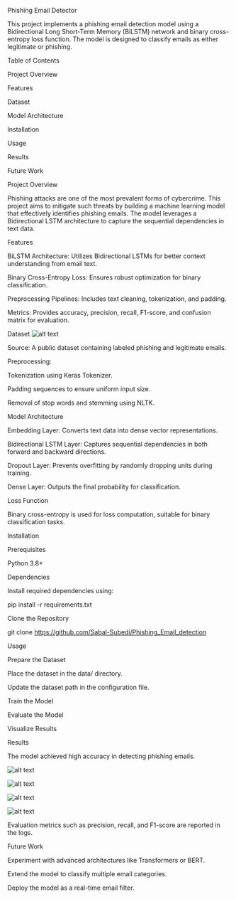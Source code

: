 Phishing Email Detector

This project implements a phishing email detection model using a Bidirectional Long Short-Term Memory (BiLSTM) network and binary cross-entropy loss function. The model is designed to classify emails as either legitimate or phishing.

Table of Contents

Project Overview

Features

Dataset

Model Architecture

Installation

Usage

Results

Future Work

Project Overview

Phishing attacks are one of the most prevalent forms of cybercrime. This project aims to mitigate such threats by building a machine learning model that effectively identifies phishing emails. The model leverages a Bidirectional LSTM architecture to capture the sequential dependencies in text data.

Features

BiLSTM Architecture: Utilizes Bidirectional LSTMs for better context understanding from email text.

Binary Cross-Entropy Loss: Ensures robust optimization for binary classification.

Preprocessing Pipelines: Includes text cleaning, tokenization, and padding.

Metrics: Provides accuracy, precision, recall, F1-score, and confusion matrix for evaluation.

Dataset
![alt text](https://github.com/Sabal-Subedi/Phishing_Email_detection/tree/main/images/data.png?raw=true)

Source: A public dataset containing labeled phishing and legitimate emails.

Preprocessing:

Tokenization using Keras Tokenizer.

Padding sequences to ensure uniform input size.

Removal of stop words and stemming using NLTK.

Model Architecture

Embedding Layer: Converts text data into dense vector representations.

Bidirectional LSTM Layer: Captures sequential dependencies in both forward and backward directions.

Dropout Layer: Prevents overfitting by randomly dropping units during training.

Dense Layer: Outputs the final probability for classification.

Loss Function

Binary cross-entropy is used for loss computation, suitable for binary classification tasks.

Installation

Prerequisites

Python 3.8+

Dependencies

Install required dependencies using:

pip install -r requirements.txt

Clone the Repository

git clone https://github.com/Sabal-Subedi/Phishing_Email_detection

Usage

Prepare the Dataset

Place the dataset in the data/ directory.

Update the dataset path in the configuration file.

Train the Model

Evaluate the Model

Visualize Results

Results

The model achieved high accuracy in detecting phishing emails.

![alt text](https://github.com/Sabal-Subedi/Phishing_Email_detection/tree/main/images/loss.png?raw=true)

![alt text](https://github.com/Sabal-Subedi/Phishing_Email_detection/tree/main/images/accuracy.png?raw=true)

![alt text](https://github.com/Sabal-Subedi/Phishing_Email_detection/tree/main/images/confuse.png?raw=true)

![alt text](https://github.com/Sabal-Subedi/Phishing_Email_detection/tree/main/images/recall.png?raw=true)

Evaluation metrics such as precision, recall, and F1-score are reported in the logs.

Future Work

Experiment with advanced architectures like Transformers or BERT.

Extend the model to classify multiple email categories.

Deploy the model as a real-time email filter.
